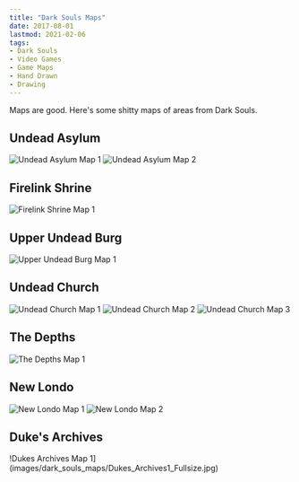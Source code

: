 ```yaml
---
title: "Dark Souls Maps"
date: 2017-08-01
lastmod: 2021-02-06
tags:
- Dark Souls
- Video Games
- Game Maps
- Hand Drawn
- Drawing
---
```


Maps are good. Here's some shitty maps of areas from Dark Souls.

## Undead Asylum

![Undead Asylum Map 1](images/dark_souls_maps/Undead_Asylum1_Fullsize.jpg)
![Undead Asylum Map 2](images/dark_souls_maps/Undead_Asylum2_Fullsize.jpg)

## Firelink Shrine

![Firelink Shrine Map 1](images/dark_souls_maps/Firelink_Shrine1_Fullsize.jpg)

## Upper Undead Burg

![Upper Undead Burg Map 1](images/dark_souls_maps/Upper_Undead_Burg1_Fullsize.jpg)

## Undead Church

![Undead Church Map 1](images/dark_souls_maps/Undead_Church1_Fullsize.jpg)
![Undead Church Map 2](images/dark_souls_maps/Undead_Church2_Fullsize.jpg)
![Undead Church Map 3](images/dark_souls_maps/Undead_Church3_Fullsize.jpg)

## The Depths

![The Depths Map 1](images/dark_souls_maps/The_Depths1_Fullsize.jpg)

## New Londo

![New Londo Map 1](images/dark_souls_maps/New_Londo1_Fullsize.jpg)
![New Londo Map 2](images/dark_souls_maps/New_Londo2_Fullsize.jpg)

## Duke's Archives

!Dukes Archives Map 1](images/dark_souls_maps/Dukes_Archives1_Fullsize.jpg)
